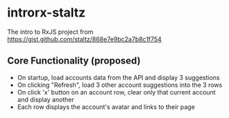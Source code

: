 # introrx-staltz
The intro to RxJS project from https://gist.github.com/staltz/868e7e9bc2a7b8c1f754

## Core Functionality (proposed)
* On startup, load accounts data from the API and display 3 suggestions
* On clicking "Refresh", load 3 other account suggestions into the 3 rows
* On click 'x' button on an account row, clear only that current account and display another
* Each row displays the account's avatar and links to their page
